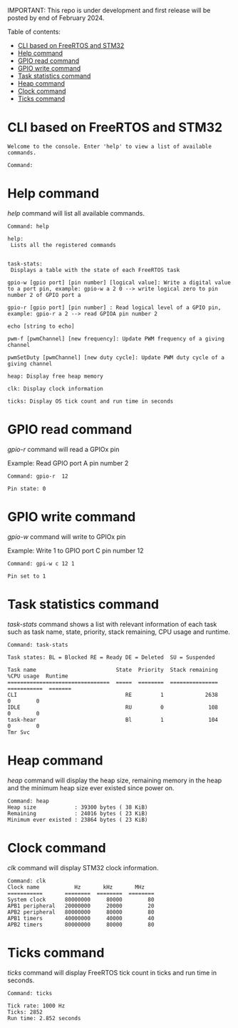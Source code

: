 IMPORTANT: This repo is under development and first release will be posted by end of February 2024.

Table of contents:
- [CLI based on FreeRTOS and STM32](#cli-based-on-freertos-and-stm32)
- [Help command](#help-command)
- [GPIO read command](#gpio-read-command)
- [GPIO write command](#gpio-write-command)
- [Task statistics command](#task-statistics-command)
- [Heap command](#heap-command)
- [Clock command](#clock-command)
- [Ticks command](#ticks-command)

# CLI based on FreeRTOS and STM32

```
Welcome to the console. Enter 'help' to view a list of available commands.

Command:

```

# Help command

*help* command will list all available commands.

```
Command: help

help:
 Lists all the registered commands


task-stats:
 Displays a table with the state of each FreeRTOS task

gpio-w [gpio port] [pin number] [logical value]: Write a digital value to a port pin, example: gpio-w a 2 0 --> write logical zero to pin number 2 of GPIO port a

gpio-r [gpio port] [pin number] : Read logical level of a GPIO pin, example: gpio-r a 2 --> read GPIOA pin number 2

echo [string to echo]

pwm-f [pwmChannel] [new frequency]: Update PWM frequency of a giving channel 

pwmSetDuty [pwmChannel] [new duty cycle]: Update PWM duty cycle of a giving channel 

heap: Display free heap memory

clk: Display clock information

ticks: Display OS tick count and run time in seconds
```


# GPIO read command

*gpio-r* command will read a GPIOx pin

Example: Read GPIO port A pin number 2

```
Command: gpio-r  12

Pin state: 0
```

# GPIO write command

*gpio-w* command will write to GPIOx pin

Example: Write 1 to GPIO port C pin number 12

```
Command: gpi-w c 12 1

Pin set to 1
```

# Task statistics command

*task-stats* command shows a list with relevant information of each task such as task name, 
state, priority, stack remaining, CPU usage and runtime.

```
Command: task-stats

Task states: BL = Blocked RE = Ready DE = Deleted  SU = Suspended

Task name                         State  Priority  Stack remaining  %CPU usage  Runtime
================================  =====  ========  ===============  ===========  =======
CLI                                  RE         1             2638            0        0
IDLE                                 RU         0              108            0        0
task-hear                            Bl         1              104            0        0
Tmr Svc
```

# Heap command

*heap* command will display the heap size, remaining memory in the heap and 
the minimum heap size ever existed since power on. 

```
Command: heap
Heap size            : 39300 bytes ( 38 KiB)
Remaining            : 24016 bytes ( 23 KiB)
Minimum ever existed : 23864 bytes ( 23 KiB)
```

# Clock command

*clk* command will display STM32 clock information.

```
Command: clk
Clock name           Hz       kHz       MHz
===========       ========  ========  ========
System clock      80000000     80000        80
APB1 peripheral   20000000     20000        20
APB2 peripheral   80000000     80000        80
APB1 timers       40000000     40000        40
APB2 timers       80000000     80000        80
```

# Ticks command

*ticks* command will display FreeRTOS tick count in ticks and run time in
seconds.

```
Command: ticks

Tick rate: 1000 Hz
Ticks: 2852
Run time: 2.852 seconds
```
